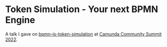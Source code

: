 # Token Simulation - Your next BPMN Engine

A talk I gave on [bpmn-js-token-simulation](https://github.com/bpmn-io/bpmn-js-token-simulation) at [Camunda Community Summit 2022](https://page.camunda.com/ccs2022-bpmn-js-token-simulation).
